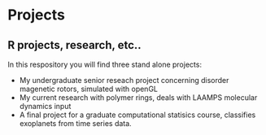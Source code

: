 # Projects
## R projects, research, etc..

In this respository you will find three stand alone projects:
* My undergraduate senior reseach project concerning disorder magenetic rotors, simulated with openGL
* My current research with polymer rings, deals with LAAMPS molecular dynamics input
* A final project for a graduate computational statisics course, classifies exoplanets from time series data. 

